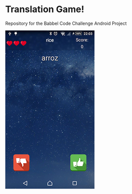# Translation Game!
Repository for the Babbel Code Challenge Android Project


![Screenshot of the Game](https://github.com/FelipeRRM/BabbelProject/blob/master/gitImage.jpg?raw=true)
